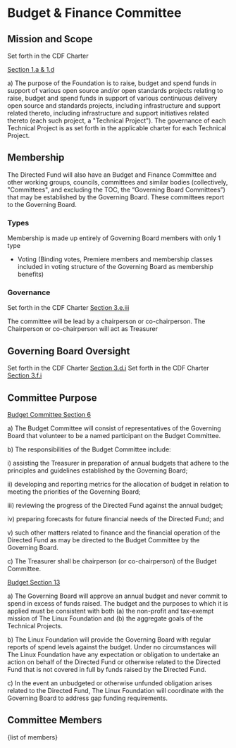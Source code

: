 # Budget & Finance  Committee

## Mission and Scope

Set forth in the CDF Charter 

[Section 1.a & 1.d](https://github.com/cdfoundation/charter/blob/master/CHARTER.md#1-mission-and-scope-of-the-continuous-delivery-foundation-the-foundation-or-alternatively-the-directed-fund)

a) The purpose of the Foundation is to raise, budget and spend funds in support of various open source and/or open standards projects relating to raise, budget and spend funds in support of various continuous delivery open source and standards projects, including infrastructure and support related thereto, including infrastructure and support initiatives related thereto (each such project, a "Technical Project"). The governance of each Technical Project is as set forth in the applicable charter for each Technical Project.

## Membership

The Directed Fund will also have an Budget and Finance Committee and other working groups, councils, committees and similar bodies (collectively, "Committees", and excluding the TOC, the “Governing Board Committees”) that may be established by the Governing Board. These committees report to the Governing Board.

### Types

Membership is made up entirely of Governing Board members with only 1 type

* Voting (Binding votes, Premiere members and membership classes included in voting structure of the Governing Board as membership benefits)

### Governance

Set forth in the CDF Charter [Section 3.e.iii](https://github.com/cdfoundation/charter/blob/master/CHARTER.md#3-governing-board)

The committee will be lead by a chairperson or co-chairperson. The Chairperson or co-chairperson will act as Treasurer

## Governing Board Oversight

Set forth in the CDF Charter [Section 3.d.i](https://github.com/cdfoundation/charter/blob/master/CHARTER.md#3-governing-board)
Set forth in the CDF Charter [Section 3.f.i](https://github.com/cdfoundation/charter/blob/master/CHARTER.md#3-governing-board)

## Committee Purpose

[Budget Committee Section 6](https://github.com/cdfoundation/charter/blob/master/CHARTER.md#6-budget-committee)

a) The Budget Committee will consist of representatives of the Governing Board that volunteer to be a named participant on the Budget Committee.

b) The responsibilities of the Budget Committee include:

i) assisting the Treasurer in preparation of annual budgets that adhere to the principles and guidelines established by the Governing Board;

ii) developing and reporting metrics for the allocation of budget in relation to meeting the priorities of the Governing Board;

iii) reviewing the progress of the Directed Fund against the annual budget;

iv) preparing forecasts for future financial needs of the Directed Fund; and

v) such other matters related to finance and the financial operation of the Directed Fund as may be directed to the Budget Committee by the Governing Board.

c) The Treasurer shall be chairperson (or co-chairperson) of the Budget Committee.


[Budget Section 13](https://github.com/cdfoundation/charter/blob/master/CHARTER.md#13-budget)

a) The Governing Board will approve an annual budget and never commit to spend in excess of funds raised. The budget and the purposes to which it is applied must be consistent with both (a) the non-profit and tax-exempt mission of The Linux Foundation and (b) the aggregate goals of the Technical Projects.

b) The Linux Foundation will provide the Governing Board with regular reports of spend levels against the budget. Under no circumstances will The Linux Foundation have any expectation or obligation to undertake an action on behalf of the Directed Fund or otherwise related to the Directed Fund that is not covered in full by funds raised by the Directed Fund.

c) In the event an unbudgeted or otherwise unfunded obligation arises related to the Directed Fund, The Linux Foundation will coordinate with the Governing Board to address gap funding requirements.


## Committee Members

{list of members}
